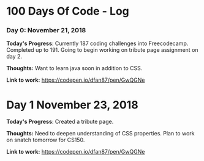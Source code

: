 # 100 Days Of Code - Log

### Day 0: November 21, 2018 

**Today's Progress**: Currently 187 coding challenges into Freecodecamp. Completed up to 191. Going to begin working on tribute page assignment on day 2.

**Thoughts:** Want to learn java soon in addition to CSS.

**Link to work:** https://codepen.io/dfan87/pen/GwQGNe

# Day 1 November 23, 2018

**Today's Progress**: Created a tribute page. 

**Thoughts:** Need to deepen understanding of CSS properties. Plan to work on snatch tomorrow for CS150.

**Link to work:** https://codepen.io/dfan87/pen/GwQGNe
